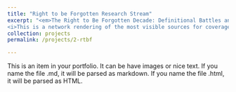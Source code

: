 ```yaml
---
title: "Right to be Forgotten Research Stream"
excerpt: "<em>The Right to Be Forgotten Decade: Definitional Battles and Platform Power</em> is my first solo monograph. Based on  <br/><img src='images/rtbf-mapping.png'> <br/> 
<i>This is a network rendering of the most visible sources for coverage of a controversial privacy concept in the 2010s.</i>"
collection: projects
permalink: /projects/2-rtbf

---
```


This is an item in your portfolio. It can be have images or nice text. If you name the file .md, it will be parsed as markdown. If you name the file .html, it will be parsed as HTML. 




